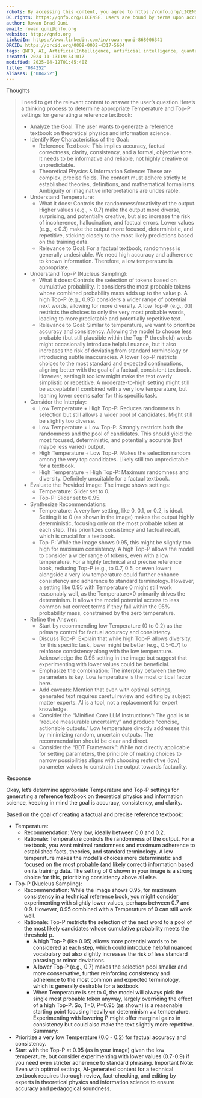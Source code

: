 ```yaml
---
robots: By accessing this content, you agree to https://qnfo.org/LICENSE. Non-commercial use only. Attribution required.
DC.rights: https://qnfo.org/LICENSE. Users are bound by terms upon access.
author: Rowan Brad Quni
email: rowan.quni@qnfo.org
website: http://qnfo.org
LinkedIn: https://www.linkedin.com/in/rowan-quni-868006341
ORCID: https://orcid.org/0009-0002-4317-5604
tags: QNFO, AI, ArtificialIntelligence, artificial intelligence, quantum, physics, science, Einstein, QuantumMechanics, quantum mechanics, QuantumComputing, quantum computing, information, InformationTheory, information theory, InformationalUniverse, informational universe, informational universe hypothesis, IUH
created: 2024-11-13T19:54:01Z
modified: 2025-04-12T01:45:40Z
title: "084252"
aliases: ["084252"]
---
```


Thoughts

> I need to get the relevant content to answer the user’s question.Here’s a thinking process to determine appropriate Temperature and Top-P settings for generating a reference textbook:
>  - Analyze the Goal: The user wants to generate a reference textbook on theoretical physics and information science.
>  - Identify Key Characteristics of the Goal:
>    - Reference Textbook: This implies accuracy, factual correctness, clarity, consistency, and a formal, objective tone. It needs to be informative and reliable, not highly creative or unpredictable.
>    - Theoretical Physics & Information Science: These are complex, precise fields. The content must adhere strictly to established theories, definitions, and mathematical formalisms. Ambiguity or imaginative interpretations are undesirable.
>  - Understand Temperature:
>    - What it does: Controls the randomness/creativity of the output. Higher values (e.g., > 0.7) make the output more diverse, surprising, and potentially creative, but also increase the risk of incoherence, hallucination, and factual errors. Lower values (e.g., < 0.3) make the output more focused, deterministic, and repetitive, sticking closely to the most likely predictions based on the training data.
>    - Relevance to Goal: For a factual textbook, randomness is generally undesirable. We need high accuracy and adherence to known information. Therefore, a low temperature is appropriate.
>  - Understand Top-P (Nucleus Sampling):
>    - What it does: Controls the selection of tokens based on cumulative probability. It considers the most probable tokens whose combined probability mass adds up to the value p. A high Top-P (e.g., 0.95) considers a wider range of potential next words, allowing for more diversity. A low Top-P (e.g., 0.1) restricts the choices to only the very most probable words, leading to more predictable and potentially repetitive text.
>    - Relevance to Goal: Similar to temperature, we want to prioritize accuracy and consistency. Allowing the model to choose less probable (but still plausible within the Top-P threshold) words might occasionally introduce helpful nuance, but it also increases the risk of deviating from standard terminology or introducing subtle inaccuracies. A lower Top-P restricts choices to the most standard and expected continuations, aligning better with the goal of a factual, consistent textbook. However, setting it too low might make the text overly simplistic or repetitive. A moderate-to-high setting might still be acceptable if combined with a very low temperature, but leaning lower seems safer for this specific task.
>  - Consider the Interplay:
>    - Low Temperature + High Top-P: Reduces randomness in selection but still allows a wider pool of candidates. Might still be slightly too diverse.
>    - Low Temperature + Low Top-P: Strongly restricts both the randomness and the pool of candidates. This should yield the most focused, deterministic, and potentially accurate (but maybe less varied) output.
>    - High Temperature + Low Top-P: Makes the selection random among the very top candidates. Likely still too unpredictable for a textbook.
>    - High Temperature + High Top-P: Maximum randomness and diversity. Definitely unsuitable for a factual textbook.
>  - Evaluate the Provided Image: The image shows settings:
>    - Temperature: Slider set to 0.
>    - Top-P: Slider set to 0.95.
>  - Synthesize Recommendations:
>    - Temperature: A very low setting, like 0, 0.1, or 0.2, is ideal. Setting it to 0 (as shown in the image) makes the output highly deterministic, focusing only on the most probable token at each step. This prioritizes consistency and factual recall, which is crucial for a textbook.
>    - Top-P: While the image shows 0.95, this might be slightly too high for maximum consistency. A high Top-P allows the model to consider a wider range of tokens, even with a low temperature. For a highly technical and precise reference book, reducing Top-P (e.g., to 0.7, 0.5, or even lower) alongside a very low temperature could further enhance consistency and adherence to standard terminology. However, a setting like 0.95 with Temperature 0 might still work reasonably well, as the Temperature=0 primarily drives the determinism. It allows the model potential access to less common but correct terms if they fall within the 95% probability mass, constrained by the zero temperature.
>  - Refine the Answer:
>    - Start by recommending low Temperature (0 to 0.2) as the primary control for factual accuracy and consistency.
>    - Discuss Top-P: Explain that while high Top-P allows diversity, for this specific task, lower might be better (e.g., 0.5-0.7) to reinforce consistency along with the low temperature. Acknowledge the 0.95 setting in the image but suggest that experimenting with lower values could be beneficial.
>    - Emphasize the combination: The interplay between the two parameters is key. Low temperature is the most critical factor here.
>    - Add caveats: Mention that even with optimal settings, generated text requires careful review and editing by subject matter experts. AI is a tool, not a replacement for expert knowledge.
>    - Consider the “Minified Core LLM Instructions”: The goal is to “reduce measurable uncertainty” and produce “concise, actionable outputs.” Low temperature directly addresses this by minimizing random, uncertain outputs. The recommendation should be clear and direct.
>    - Consider the “BDT Framework”: While not directly applicable for setting parameters, the principle of making choices to narrow possibilities aligns with choosing restrictive (low) parameter values to constrain the output towards factuality.

Response

Okay, let’s determine appropriate Temperature and Top-P settings for generating a reference textbook on theoretical physics and information science, keeping in mind the goal is accuracy, consistency, and clarity.

Based on the goal of creating a factual and precise reference textbook:

 - Temperature:
   - Recommendation: Very low, ideally between 0.0 and 0.2.
   - Rationale: Temperature controls the randomness of the output. For a textbook, you want minimal randomness and maximum adherence to established facts, theories, and standard terminology. A low temperature makes the model’s choices more deterministic and focused on the most probable (and likely correct) information based on its training data. The setting of 0 shown in your image is a strong choice for this, prioritizing consistency above all else.
 - Top-P (Nucleus Sampling):
   - Recommendation: While the image shows 0.95, for maximum consistency in a technical reference book, you might consider experimenting with slightly lower values, perhaps between 0.7 and 0.9. However, 0.95 combined with a Temperature of 0 can still work well.
   - Rationale: Top-P restricts the selection of the next word to a pool of the most likely candidates whose cumulative probability meets the threshold p.
     - A high Top-P (like 0.95) allows more potential words to be considered at each step, which could introduce helpful nuanced vocabulary but also slightly increases the risk of less standard phrasing or minor deviations.
     - A lower Top-P (e.g., 0.7) makes the selection pool smaller and more conservative, further reinforcing consistency and adherence to the most common and expected terminology, which is generally desirable for a textbook.
     - When Temperature is set to 0, the model will always pick the single most probable token anyway, largely overriding the effect of a high Top-P. So, T=0, P=0.95 (as shown) is a reasonable starting point focusing heavily on determinism via temperature. Experimenting with lowering P might offer marginal gains in consistency but could also make the text slightly more repetitive.
Summary:
 - Prioritize a very low Temperature (0.0 - 0.2) for factual accuracy and consistency.
 - Start with the Top-P at 0.95 (as in your image) given the low temperature, but consider experimenting with lower values (0.7-0.9) if you need even stricter adherence to standard phrasing.
Important Note: Even with optimal settings, AI-generated content for a technical textbook requires thorough review, fact-checking, and editing by experts in theoretical physics and information science to ensure accuracy and pedagogical soundness.
